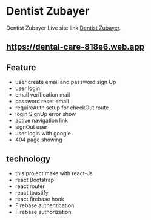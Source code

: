 # Dentist Zubayer

Dentist Zubayer Live site link [Dentist Zubayer](https://dental-care-818e6.web.app/).

## https://dental-care-818e6.web.app

## Feature 
- user create email and password  sign Up
- user login 
- email verification mail
- password reset email
- requireAuth setup for checkOut route
- login SignUp error show
- active navigation link
- signOut user 
- user login with google
- 404 page showing

## technology
- this project make with react-Js
- react Bootstrap
- react router
- react toastify
- react firebase hook
- Firebase authentication
- Firebase authorization
